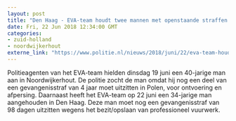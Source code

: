 ```yaml
---
layout: post
title: "Den Haag - EVA-team houdt twee mannen met openstaande straffen aan"
date: Fri, 22 Jun 2018 12:34:00 GMT
categories: 
- zuid-holland 
- noordwijkerhout 
externe_link: "https://www.politie.nl/nieuws/2018/juni/22/eva-team-houdt-twee-mannen-met-openstaande-straffen-aan.html"
---
```


Politieagenten van het EVA-team hielden dinsdag 19 juni een 40-jarige man aan in Noordwijkerhout. De politie zocht de man omdat hij nog een deel van een gevangenisstraf van 4 jaar moet uitzitten in Polen, voor ontvoering en afpersing. Daarnaast heeft het EVA-team op 22 juni een 34-jarige man aangehouden in Den Haag. Deze man moet nog een gevangenisstraf van 98 dagen uitzitten wegens het bezit/opslaan van professioneel vuurwerk.
